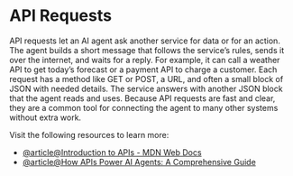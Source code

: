 # API Requests

API requests let an AI agent ask another service for data or for an action. The agent builds a short message that follows the service’s rules, sends it over the internet, and waits for a reply. For example, it can call a weather API to get today’s forecast or a payment API to charge a customer. Each request has a method like GET or POST, a URL, and often a small block of JSON with needed details. The service answers with another JSON block that the agent reads and uses. Because API requests are fast and clear, they are a common tool for connecting the agent to many other systems without extra work.

Visit the following resources to learn more:

- [@article@Introduction to APIs - MDN Web Docs](https://developer.mozilla.org/en-US/docs/Learn_web_development/Extensions/Client-side_APIs/Introduction)
- [@article@How APIs Power AI Agents: A Comprehensive Guide](https://blog.treblle.com/api-guide-for-ai-agents/)
